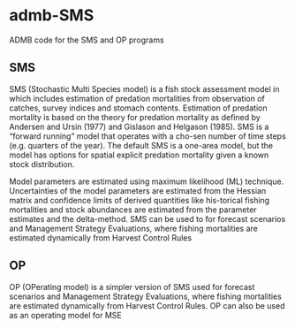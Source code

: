 # admb-SMS
ADMB code for the SMS and OP programs

## SMS 
SMS (Stochastic Multi Species model) is a fish stock assessment model in which includes estimation of predation mortalities from observation of catches, survey indices and stomach contents. Estimation of predation mortality is based on the theory for predation mortality as defined by Andersen and Ursin (1977) and Gislason and Helgason (1985). SMS is a “forward running” model that operates with a cho-sen number of time steps (e.g. quarters of the year).  The default SMS is a one-area model, but the model has options for spatial explicit predation mortality given a known stock distribution.

Model parameters are estimated using maximum likelihood (ML) technique. Uncertainties of the model parameters are estimated from the Hessian matrix and confidence limits of derived quantities like his-torical fishing mortalities and stock abundances are estimated from the parameter estimates and the delta-method. SMS can be used to for forecast scenarios and Management Strategy Evaluations, where fishing mortalities are estimated dynamically from Harvest Control Rules

## OP
OP (OPerating model) is a simpler version of SMS used for forecast scenarios and Management Strategy Evaluations, where fishing mortalities are estimated dynamically from Harvest Control Rules. OP can also be used as an operating model for MSE 
